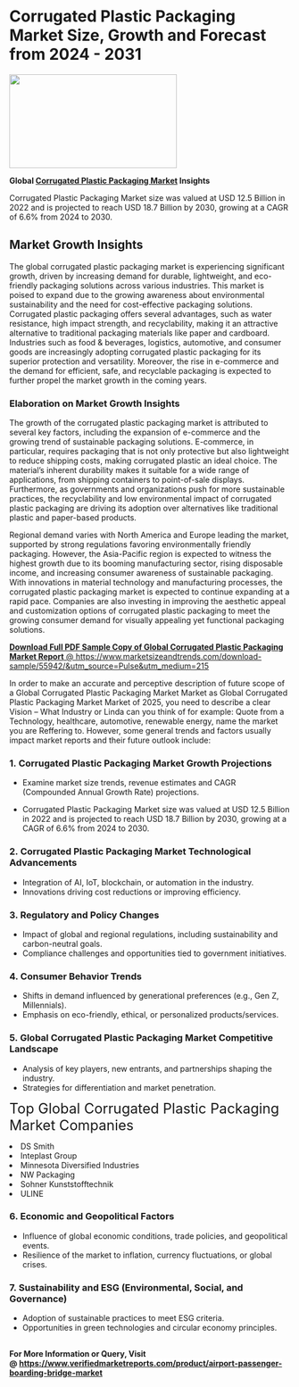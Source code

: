 <H1>Corrugated Plastic Packaging Market Size, Growth and Forecast from 2024 - 2031</H1><img class="aligncenter size-medium wp-image-584254" src="https://thirdeyenews.in/wp-content/uploads/2024/09/Global-Market-Research-300x168.jpeg" alt="" width="300" height="168" /><p><strong>Global&nbsp;<a href="https://www.marketsizeandtrends.com/download-sample/55942/&amp;utm_source=Pulse&amp;utm_medium=215">Corrugated Plastic Packaging Market</a> Insights</strong></p><p>Corrugated Plastic Packaging Market size was valued at USD 12.5 Billion in 2022 and is projected to reach USD 18.7 Billion by 2030, growing at a CAGR of 6.6% from 2024 to 2030.</p><p><h2>Market Growth Insights</h2> <p>The global corrugated plastic packaging market is experiencing significant growth, driven by increasing demand for durable, lightweight, and eco-friendly packaging solutions across various industries. This market is poised to expand due to the growing awareness about environmental sustainability and the need for cost-effective packaging solutions. Corrugated plastic packaging offers several advantages, such as water resistance, high impact strength, and recyclability, making it an attractive alternative to traditional packaging materials like paper and cardboard. Industries such as food & beverages, logistics, automotive, and consumer goods are increasingly adopting corrugated plastic packaging for its superior protection and versatility. Moreover, the rise in e-commerce and the demand for efficient, safe, and recyclable packaging is expected to further propel the market growth in the coming years.</p> <p><a href="sample_link_here" target="_blank"></a></p> <h3>Elaboration on Market Growth Insights</h3> <p>The growth of the corrugated plastic packaging market is attributed to several key factors, including the expansion of e-commerce and the growing trend of sustainable packaging solutions. E-commerce, in particular, requires packaging that is not only protective but also lightweight to reduce shipping costs, making corrugated plastic an ideal choice. The material’s inherent durability makes it suitable for a wide range of applications, from shipping containers to point-of-sale displays. Furthermore, as governments and organizations push for more sustainable practices, the recyclability and low environmental impact of corrugated plastic packaging are driving its adoption over alternatives like traditional plastic and paper-based products.</p> <p>Regional demand varies with North America and Europe leading the market, supported by strong regulations favoring environmentally friendly packaging. However, the Asia-Pacific region is expected to witness the highest growth due to its booming manufacturing sector, rising disposable income, and increasing consumer awareness of sustainable packaging. With innovations in material technology and manufacturing processes, the corrugated plastic packaging market is expected to continue expanding at a rapid pace. Companies are also investing in improving the aesthetic appeal and customization options of corrugated plastic packaging to meet the growing consumer demand for visually appealing yet functional packaging solutions.</p> <p><a href="more_details_link_here" target="_blank"></p><p><span class=""><strong>Download Full PDF Sample Copy of Global Corrugated Plastic Packaging Market Report</strong> @ <a href="https://www.marketsizeandtrends.com/download-sample/55942/&amp;utm_source=Pulse&amp;utm_medium=215" target="_blank">https://www.marketsizeandtrends.com/download-sample/55942/&amp;utm_source=Pulse&amp;utm_medium=215</a></span></p><p>In order to make an accurate and perceptive description of future scope of a Global&nbsp;Corrugated Plastic Packaging Market Market as Global&nbsp;Corrugated Plastic Packaging Market Market of 2025, you need to describe a clear Vision &ndash; What Industry or Linda can you think of for example: Quote from a Technology, healthcare, automotive, renewable energy, name the market you are Reffering to. However, some general trends and factors usually impact market reports and their future outlook include:</p><h3>1.&nbsp;<strong>Corrugated Plastic Packaging Market Growth Projections</strong></h3><ul><li>Examine market size trends, revenue estimates and CAGR (Compounded Annual Growth Rate) projections.</li><li><p>Corrugated Plastic Packaging Market size was valued at USD 12.5 Billion in 2022 and is projected to reach USD 18.7 Billion by 2030, growing at a CAGR of 6.6% from 2024 to 2030.</p></li></ul><h3>2.&nbsp;<strong>Corrugated Plastic Packaging Market Technological Advancements</strong></h3><ul><li>Integration of AI, IoT, blockchain, or automation in the industry.</li><li>Innovations driving cost reductions or improving efficiency.</li></ul><h3>3.&nbsp;<strong>Regulatory and Policy Changes</strong></h3><ul><li>Impact of global and regional regulations, including sustainability and carbon-neutral goals.</li><li>Compliance challenges and opportunities tied to government initiatives.</li></ul><h3>4.&nbsp;<strong>Consumer Behavior Trends</strong></h3><ul><li>Shifts in demand influenced by generational preferences (e.g., Gen Z, Millennials).</li><li>Emphasis on eco-friendly, ethical, or personalized products/services.</li></ul><h3>5.&nbsp;<strong>Global Corrugated Plastic Packaging Market Competitive Landscape</strong></h3><ul><li>Analysis of key players, new entrants, and partnerships shaping the industry.</li><li>Strategies for differentiation and market penetration.</li></ul><p data-pm-slice="1 1 []"><span style="color: inherit; font-family: inherit; font-size: 25px;">Top Global Corrugated Plastic Packaging Market Companies</span></p><div class="" data-test-id=""><p><li>DS Smith</li><li> Inteplast Group</li><li> Minnesota Diversified Industries</li><li> NW Packaging</li><li> Sohner Kunststofftechnik</li><li> ULINE</li></p></div><h3>6.&nbsp;<strong>Economic and Geopolitical Factors</strong></h3><ul><li>Influence of global economic conditions, trade policies, and geopolitical events.</li><li>Resilience of the market to inflation, currency fluctuations, or global crises.</li></ul><h3>7.&nbsp;<strong>Sustainability and ESG (Environmental, Social, and Governance)</strong></h3><ul><li>Adoption of sustainable practices to meet ESG criteria.</li><li>Opportunities in green technologies and circular economy principles.</li></ul><h2><strong style="font-size: 14px;">For More Information or Query, Visit @&nbsp;</strong><a style="background-color: #ffffff; font-size: 14px;" href="https://www.marketsizeandtrends.com/report/corrugated-plastic-packaging-market/" target="_blank">https://www.verifiedmarketreports.com/product/airport-passenger-boarding-bridge-market</a></h2>
